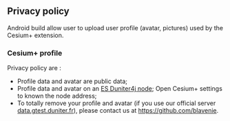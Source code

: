 ## Privacy policy

Android build allow user to upload user profile (avatar, pictures) used by the Cesium+ extension.

### Cesium+ profile

Privacy policy are : 
 
- Profile data and avatar are public data;
- Profile data and avatar on an [ES Duniter4j node](https://github.com/duniter/duniter4j); Open Cesium+ settings to known the node address;  
- To totally remove your profile and avatar (if you use our official server [data.gtest.duniter.fr](http://data.gtest.duniter.fr)), please contact us at https://github.com/blavenie.